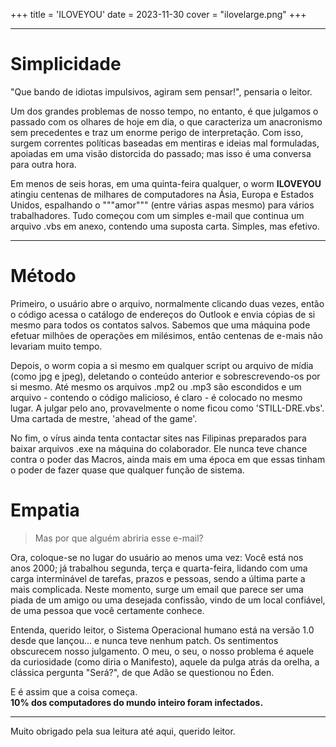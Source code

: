 +++
title = 'ILOVEYOU'
date = 2023-11-30
cover = "ilovelarge.png"
+++

---
# Simplicidade

"Que bando de idiotas impulsivos, agiram sem pensar!", pensaria o leitor.

Um dos grandes problemas de nosso tempo, no entanto, é que julgamos o passado com os olhares de hoje em dia, o que caracteriza um anacronismo sem precedentes e traz um enorme perigo de interpretação. Com isso, surgem correntes políticas baseadas em mentiras e ideias mal formuladas, apoiadas em uma visão distorcida do passado; mas isso é uma conversa para outra hora.

Em menos de seis horas, em uma quinta-feira qualquer, o worm **ILOVEYOU** atingiu centenas de milhares de computadores na Ásia, Europa e Estados Unidos, espalhando o """amor""" (entre várias aspas mesmo) para vários trabalhadores. Tudo começou com um simples e-mail que continua um arquivo .vbs em anexo, contendo uma suposta carta. Simples, mas efetivo.

---

# Método

Primeiro, o usuário abre o arquivo, normalmente clicando duas vezes, então o código acessa o catálogo de endereços do Outlook e envia cópias de si mesmo para todos os contatos salvos. Sabemos que uma máquina pode efetuar milhões de operações em milésimos, então centenas de e-mais não levariam muito tempo.

Depois, o worm copia a si mesmo em qualquer script ou arquivo de mídia (como jpg e jpeg), deletando o conteúdo anterior e sobrescrevendo-os por si mesmo. Até mesmo os arquivos .mp2 ou .mp3 são escondidos e um arquivo - contendo o código malicioso, é claro - é colocado no mesmo lugar. A julgar pelo ano, provavelmente o nome ficou como 'STILL-DRE.vbs'. Uma cartada de mestre, 'ahead of the game'.

No fim, o vírus ainda tenta contactar sites nas Filipinas preparados para baixar arquivos .exe na máquina do colaborador. Ele nunca teve chance contra o poder das Macros, ainda mais em uma época em que essas tinham o poder de fazer quase que qualquer função de sistema.

# Empatia

> Mas por que alguém abriria esse e-mail? 

Ora, coloque-se no lugar do usuário ao menos uma vez: Você está nos anos 2000; já trabalhou segunda, terça e quarta-feira, lidando com uma carga interminável de tarefas, prazos e pessoas, sendo a última parte a mais complicada. Neste momento, surge um email que parece ser uma piada de um amigo ou uma desejada confissão, vindo de um local confiável, de uma pessoa que você certamente conhece.  

Entenda, querido leitor, o Sistema Operacional humano está na versão 1.0 desde que lançou... e nunca teve nenhum patch. Os sentimentos obscurecem nosso julgamento. O meu, o seu, o nosso problema é aquele da curiosidade (como diria o Manifesto), aquele da pulga atrás da orelha, a clássica pergunta "Será?", de que Adão se questionou no Éden. 

E é assim que a coisa começa.  
**10% dos computadores do mundo inteiro foram infectados.** 

---

Muito obrigado pela sua leitura até aqui, querido leitor.